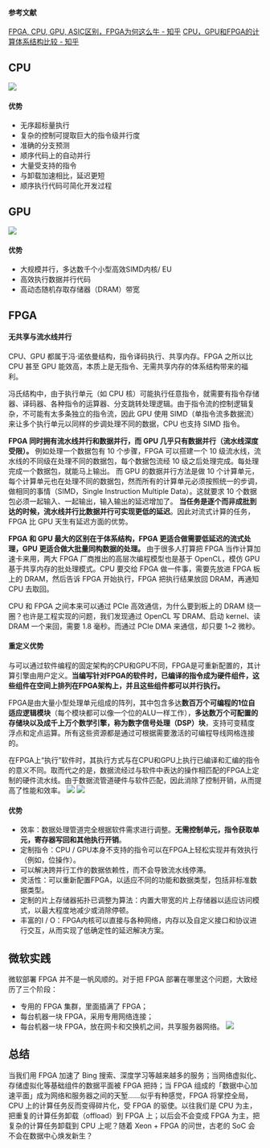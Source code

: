 #### 参考文献
[FPGA, CPU, GPU, ASIC区别，FPGA为何这么牛 - 知乎](https://zhuanlan.zhihu.com/p/471174552#:~:text=FPGA%2C%20CPU%2C%20GPU%2C%20ASIC%E5%8C%BA%E5%88%AB%EF%BC%8CFPGA%E4%B8%BA%E4%BD%95%E8%BF%99%E4%B9%88%E7%89%9B)
[CPU，GPU和FPGA的计算体系结构比较 - 知乎](https://zhuanlan.zhihu.com/p/372518433)
## CPU
![](attachments/20240508115553%201.jpg)
#### 优势
- 无序超标量执行
- 复杂的控制可提取巨大的指令级并行度
- 准确的分支预测
- 顺序代码上的自动并行
- 大量受支持的指令
- 与卸载加速相比，延迟更短
- 顺序执行代码可简化开发过程

## GPU
![](attachments/20240508115620.jpg)
#### 优势
- 大规模并行，多达数千个小型高效SIMD内核/ EU
- 高效执行数据并行代码
- 高动态随机存取存储器（DRAM）带宽

## FPGA

#### 无共享与流水线并行
CPU、GPU 都属于冯·诺依曼结构，指令译码执行、共享内存。FPGA 之所以比 CPU 甚至 GPU 能效高，本质上是无指令、无需共享内存的体系结构带来的福利。

冯氏结构中，由于执行单元（如 CPU 核）可能执行任意指令，就需要有指令存储器、译码器、各种指令的运算器、分支跳转处理逻辑。由于指令流的控制逻辑复杂，不可能有太多条独立的指令流，因此 GPU 使用 SIMD（单指令流多数据流）来让多个执行单元以同样的步调处理不同的数据，CPU 也支持 SIMD 指令。

**FPGA 同时拥有流水线并行和数据并行，而 GPU 几乎只有数据并行（流水线深度受限）。**
例如处理一个数据包有 10 个步骤，FPGA 可以搭建一个 10 级流水线，流水线的不同级在处理不同的数据包，每个数据包流经 10 级之后处理完成。每处理完成一个数据包，就能马上输出。
而 GPU 的数据并行方法是做 10 个计算单元，每个计算单元也在处理不同的数据包，然而所有的计算单元必须按照统一的步调，做相同的事情（SIMD，Single Instruction Multiple Data）。这就要求 10 个数据包必须一起输入、一起输出，输入输出的延迟增加了。
**当任务是逐个而非成批到达的时候，流水线并行比数据并行可实现更低的延迟**。因此对流式计算的任务，FPGA 比 GPU 天生有延迟方面的优势。

**FPGA 和 GPU 最大的区别在于体系结构，FPGA 更适合做需要低延迟的流式处理，GPU 更适合做大批量同构数据的处理。**
由于很多人打算把 FPGA 当作计算加速卡来用，两大 FPGA 厂商推出的高层次编程模型也是基于 OpenCL，模仿 GPU 基于共享内存的批处理模式。CPU 要交给 FPGA 做一件事，需要先放进 FPGA 板上的 DRAM，然后告诉 FPGA 开始执行，FPGA 把执行结果放回 DRAM，再通知 CPU 去取回。

CPU 和 FPGA 之间本来可以通过 PCIe 高效通信，为什么要到板上的 DRAM 绕一圈？也许是工程实现的问题，我们发现通过 OpenCL 写 DRAM、启动 kernel、读 DRAM 一个来回，需要 1.8 毫秒。而通过 PCIe DMA 来通信，却只要 1~2 微秒。
#### 重定义优势
与可以通过软件编程的固定架构的CPU和GPU不同，FPGA是可重新配置的，其计算引擎由用户定义。**当编写针对FPGA的软件时，已编译的指令成为硬件组件，这些组件在空间上排列在FPGA架构上，并且这些组件都可以并行执行。**

FPGA是由大量小型处理单元组成的阵列，其中包含多达**数百万个可编程的1位自适应逻辑模块**（每个模块都可以像一个位的ALU一样工作），**多达数万个可配置的存储块以及成千上万个数学引擎，称为数字信号处理（DSP）块**，支持可变精度浮点和定点运算。所有这些资源都是通过可根据需要激活的可编程导线网格连接的。

在FPGA上“执行”软件时，其执行方式与在CPU和GPU上执行已编译和汇编的指令的意义不同。取而代之的是，数据流经过与软件中表达的操作相匹配的FPGA上定制的硬件流水线。由于数据流管道硬件与软件匹配，因此消除了控制开销，从而提高了性能和效率。
![](attachments/20240508120253.jpg)
![](attachments/20240508120423.jpg)
#### 优势
- 效率：数据处理管道完全根据软件需求进行调整。**无需控制单元，指令获取单元，寄存器写回和其他执行开销**。
- 定制指令：CPU / GPU本身不支持的指令可以在FPGA上轻松实现并有效执行（例如，位操作）。
- 可以解决跨并行工作的数据依赖性，而不会导致流水线停滞。
- 灵活性：可以重新配置FPGA，以适应不同的功能和数据类型，包括非标准数据类型。
- 定制的片上存储器拓扑已调整为算法：内置大带宽的片上存储器以适应访问模式，以最大程度地减少或消除停顿。
- 丰富的I / O：FPGA内核可以直接与各种网络，内存以及自定义接口和协议进行交互，从而实现了低确定性的延迟解决方案。
## 微软实践
微软部署 FPGA 并不是一帆风顺的。对于把 FPGA 部署在哪里这个问题，大致经历了三个阶段：
- 专用的 FPGA 集群，里面插满了 FPGA；
- 每台机器一块 FPGA，采用专用网络连接；
- 每台机器一块 FPGA，放在网卡和交换机之间，共享服务器网络。
![](attachments/20240508154852.jpg)
## 总结
当我们用 FPGA 加速了 Bing 搜索、深度学习等越来越多的服务；当网络虚拟化、存储虚拟化等基础组件的数据平面被 FPGA 把持；当 FPGA 组成的「数据中心加速平面」成为网络和服务器之间的天堑……似乎有种感觉，FPGA 将掌控全局，CPU 上的计算任务反而变得碎片化，受 FPGA 的驱使。以往我们是 CPU 为主，把重复的计算任务卸载（offload）到 FPGA 上；以后会不会变成 FPGA 为主，把复杂的计算任务卸载到 CPU 上呢？随着 Xeon + FPGA 的问世，古老的 SoC 会不会在数据中心焕发新生？